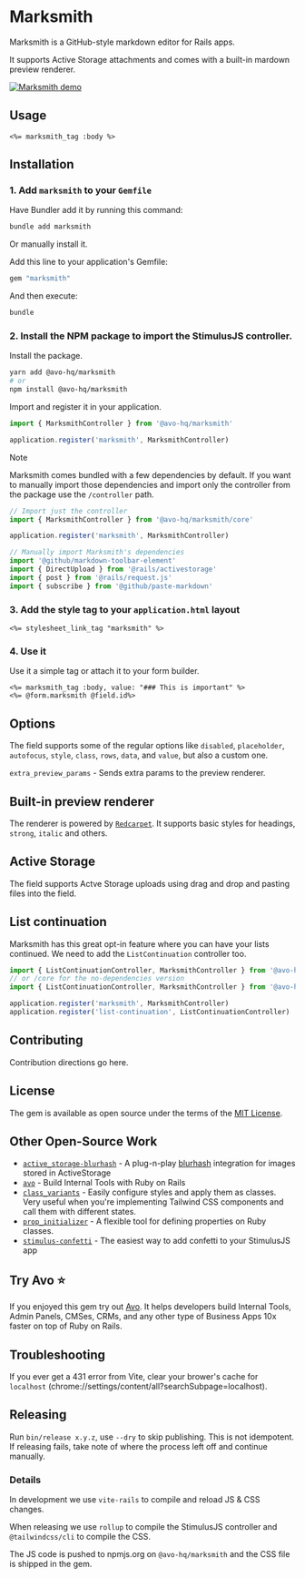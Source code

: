 # Marksmith

Marksmith is a GitHub-style markdown editor for Rails apps.

It supports Active Storage attachments and comes with a built-in mardown preview renderer.

[![Marksmith demo](https://github.com/user-attachments/assets/09820413-7b2f-4d9d-a6a5-a9b1d5b90bea)](https://github.com/user-attachments/assets/f257db9d-6bfd-4fbc-ac10-dff1dfc99ff2)

## Usage

```erb
<%= marksmith_tag :body %>
```

## Installation

### 1. Add `marksmith` to your `Gemfile`

Have Bundler add it by running this command:

```bash
bundle add marksmith
```

Or manually install it.

Add this line to your application's Gemfile:

```ruby
gem "marksmith"
```

And then execute:

```bash
bundle
```


### 2. Install the NPM package to import the StimulusJS controller.

Install the package.

```bash
yarn add @avo-hq/marksmith
# or
npm install @avo-hq/marksmith
```

Import and register it in your application.

```js
import { MarksmithController } from '@avo-hq/marksmith'

application.register('marksmith', MarksmithController)
```

> [!NOTE]
> Marksmith comes bundled with a few dependencies by default.
> If you want to manually import those dependencies and import only the controller from the package use the `/controller` path.

```js
// Import just the controller
import { MarksmithController } from '@avo-hq/marksmith/core'

application.register('marksmith', MarksmithController)

// Manually import Marksmith's dependencies
import '@github/markdown-toolbar-element'
import { DirectUpload } from '@rails/activestorage'
import { post } from '@rails/request.js'
import { subscribe } from '@github/paste-markdown'
```

### 3. Add the style tag to your `application.html` layout

```erb
<%= stylesheet_link_tag "marksmith" %>
```

### 4. Use it

Use it a simple tag or attach it to your form builder.

```erb
<%= marksmith_tag :body, value: "### This is important" %>
<%= @form.marksmith @field.id%>
```

## Options

The field supports some of the regular options like `disabled`, `placeholder`, `autofocus`, `style`, `class`, `rows`, `data`, and `value`, but also a custom one.

`extra_preview_params` - Sends extra params to the preview renderer.

## Built-in preview renderer

The renderer is powered by [`Redcarpet`](https://github.com/vmg/redcarpet).
It supports basic styles for headings, `strong`, `italic` and others.

## Active Storage

The field supports Actve Storage uploads using drag and drop and pasting files into the field.

## List continuation

Marksmith has this great opt-in feature where you can have your lists continued.
We need to add the `ListContinuation` controller too.

```js
import { ListContinuationController, MarksmithController } from '@avo-hq/marksmith'
// or /core for the no-dependencies version
import { ListContinuationController, MarksmithController } from '@avo-hq/marksmith/core'

application.register('marksmith', MarksmithController)
application.register('list-continuation', ListContinuationController)
```

## Contributing

Contribution directions go here.

## License
The gem is available as open source under the terms of the [MIT License](https://opensource.org/licenses/MIT).

## Other Open-Source Work

- [`active_storage-blurhash`](https://github.com/avo-hq/active_storage-blurhash) - A plug-n-play [blurhash](https://blurha.sh/) integration for images stored in ActiveStorage
- [`avo`](https://github.com/avo-hq/avo) - Build Internal Tools with Ruby on Rails
- [`class_variants`](https://github.com/avo-hq/class_variants) - Easily configure styles and apply them as classes. Very useful when you're implementing Tailwind CSS components and call them with different states.
- [`prop_initializer`](https://github.com/avo-hq/prop_initializer) - A flexible tool for defining properties on Ruby classes.
- [`stimulus-confetti`](https://github.com/avo-hq/stimulus-confetti) - The easiest way to add confetti to your StimulusJS app

## Try Avo ⭐️

If you enjoyed this gem try out [Avo](https://github.com/avo-hq/avo). It helps developers build Internal Tools, Admin Panels, CMSes, CRMs, and any other type of Business Apps 10x faster on top of Ruby on Rails.

## Troubleshooting

If you ever get a 431 error from Vite, clear your brower's cache for `localhost` (chrome://settings/content/all?searchSubpage=localhost).

## Releasing

Run `bin/release x.y.z`, use `--dry` to skip publishing. This is not idempotent. If releasing fails, take note of where the process left off and continue manually.

### Details

In development we use `vite-rails` to compile and reload JS & CSS changes.

When releasing we use `rollup` to compile the StimulusJS controller and `@tailwindcss/cli` to compile the CSS.

The JS code is pushed to npmjs.org on `@avo-hq/marksmith` and the CSS file is shipped in the gem.
